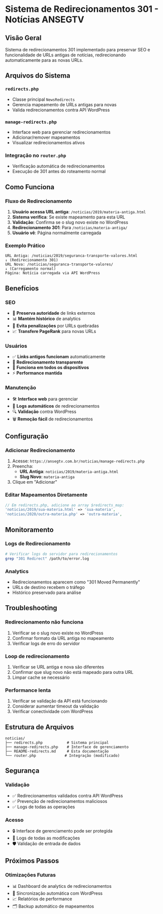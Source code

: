 # Sistema de Redirecionamentos 301 - Notícias ANSEGTV

## Visão Geral
Sistema de redirecionamentos 301 implementado para preservar SEO e funcionalidade de URLs antigas de notícias, redirecionando automaticamente para as novas URLs.

## Arquivos do Sistema

### `redirects.php`
- Classe principal `NewsRedirects`
- Gerencia mapeamento de URLs antigas para novas
- Valida redirecionamentos contra API WordPress

### `manage-redirects.php`
- Interface web para gerenciar redirecionamentos
- Adicionar/remover mapeamentos
- Visualizar redirecionamentos ativos

### Integração no `router.php`
- Verificação automática de redirecionamentos
- Execução de 301 antes do roteamento normal

## Como Funciona

### Fluxo de Redirecionamento
1. **Usuário acessa URL antiga**: `/noticias/2019/materia-antiga.html`
2. **Sistema verifica**: Se existe mapeamento para esta URL
3. **Validação**: Confirma se o slug novo existe no WordPress
4. **Redirecionamento 301**: Para `/noticias/materia-antiga/`
5. **Usuário vê**: Página normalmente carregada

### Exemplo Prático
```
URL Antiga: /noticias/2019/seguranca-transporte-valores.html
↓ (Redirecionamento 301)
URL Nova: /noticias/seguranca-transporte-valores/
↓ (Carregamento normal)
Página: Notícia carregada via API WordPress
```

## Benefícios

### SEO
- 🔗 **Preserva autoridade** de links externos
- 📊 **Mantém histórico** de analytics
- 🚀 **Evita penalizações** por URLs quebradas
- 📈 **Transfere PageRank** para novas URLs

### Usuários
- ✅ **Links antigos funcionam** automaticamente
- 🔄 **Redirecionamento transparente**
- 📱 **Funciona em todos os dispositivos**
- ⚡ **Performance mantida**

### Manutenção
- 🛠️ **Interface web** para gerenciar
- 📝 **Logs automáticos** de redirecionamentos
- 🔍 **Validação** contra WordPress
- 🗑️ **Remoção fácil** de redirecionamentos

## Configuração

### Adicionar Redirecionamento
1. Acesse: `https://ansegtv.com.br/noticias/manage-redirects.php`
2. Preencha:
   - **URL Antiga**: `noticias/2019/materia-antiga.html`
   - **Slug Novo**: `materia-antiga`
3. Clique em "Adicionar"

### Editar Mapeamentos Diretamente
```php
// Em redirects.php, adicione ao array $redirects_map:
'noticias/2019/sua-materia.html' => 'sua-materia',
'noticias/2020/outra-materia.php' => 'outra-materia',
```

## Monitoramento

### Logs de Redirecionamento
```bash
# Verificar logs do servidor para redirecionamentos
grep "301 Redirect" /path/to/error.log
```

### Analytics
- Redirecionamentos aparecem como "301 Moved Permanently"
- URLs de destino recebem o tráfego
- Histórico preservado para análise

## Troubleshooting

### Redirecionamento não funciona
1. Verificar se o slug novo existe no WordPress
2. Confirmar formato da URL antiga no mapeamento
3. Verificar logs de erro do servidor

### Loop de redirecionamento
1. Verificar se URL antiga e nova são diferentes
2. Confirmar que slug novo não está mapeado para outra URL
3. Limpar cache se necessário

### Performance lenta
1. Verificar se validação da API está funcionando
2. Considerar aumentar timeout da validação
3. Verificar conectividade com WordPress

## Estrutura de Arquivos
```
noticias/
├── redirects.php           # Sistema principal
├── manage-redirects.php    # Interface de gerenciamento
├── README-redirects.md     # Esta documentação
└── router.php             # Integração (modificado)
```

## Segurança

### Validação
- ✅ Redirecionamentos validados contra API WordPress
- ✅ Prevenção de redirecionamentos maliciosos
- ✅ Logs de todas as operações

### Acesso
- 🔒 Interface de gerenciamento pode ser protegida
- 📝 Logs de todas as modificações
- 🛡️ Validação de entrada de dados

## Próximos Passos

### Otimizações Futuras
- 📊 Dashboard de analytics de redirecionamentos
- 🔄 Sincronização automática com WordPress
- 📈 Relatórios de performance
- 🗂️ Backup automático de mapeamentos 